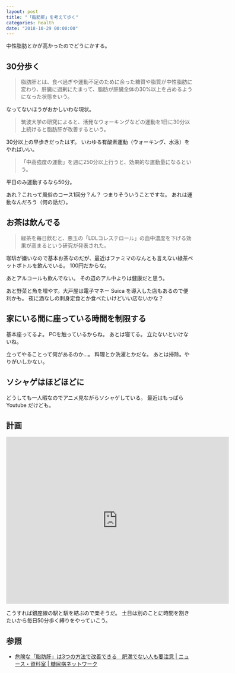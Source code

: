 ```yaml
---
layout: post
title: "「脂肪肝」を考えて歩く"
categories: health
date: "2018-10-29 00:00:00"
---
```


中性脂肪とかが高かったのでどうにかする。

## 30分歩く

> 脂肪肝とは、食べ過ぎや運動不足のために余った糖質や脂質が中性脂肪に変わり、肝臓に過剰にたまって、脂肪が肝臓全体の30%以上を占めるようになった状態をいう。

なってないほうがおかしいわな現状。

> 筑波大学の研究によると、活発なウォーキングなどの運動を1日に30分以上続けると脂肪肝が改善するという。

30分以上の早歩きだったはず。
いわゆる有酸素運動（ウォーキング、水泳）をやればいい。

> 「中高強度の運動」を週に250分以上行うと、効果的な運動量になるという。

平日のみ運動するなら50分。


あれ？これって風俗のコース1回分？ん？
つまりそういうことですな。
あれは運動なんだろう（何の話だ）。

## お茶は飲んでる

> 緑茶を毎日飲むと、悪玉の「LDLコレステロール」の血中濃度を下げる効果が高まるという研究が発表された。

珈琲が嫌いなので基本お茶なのだが、最近はファミマのなんとも言えない緑茶ペットボトルを飲んでいる。
100円だからな。


あとアルコールも飲んでない。
その辺のアル中よりは健康だと思う。


あと野菜と魚を増やす。大戸屋は電子マネー Suica を導入した店もあるので便利かも。
夜に酒なしの刺身定食とか食べたいけどいい店ないかな？

## 家にいる間に座っている時間を制限する

基本座ってるよ。
PCを触っているからね。
あとは寝てる。
立たないといけないね。

立ってやることって何があるのか...。
料理とか洗濯とかだな。
あとは掃除。やりがいしかない。

## ソシャゲはほどほどに

どうしても一人暇なのでアニメ見ながらソシャゲしている。
最近はもっぱら Youtube だけども。

## 計画

<iframe src="https://www.google.com/maps/embed?pb=!1m34!1m12!1m3!1d25929.90538803404!2d139.71339322617098!3d35.6711370325721!2m3!1f0!2f0!3f0!3m2!1i1024!2i768!4f13.1!4m19!3e2!4m5!1s0x60188b92812ffac3%3A0x6d10049c4838b717!2z6JmO44OO6ZaA6aeF44CB44CSMTA1LTAwMDEg5p2x5Lqs6YO95riv5Yy66JmO44OO6ZaA77yR5LiB55uu!3m2!1d35.670201899999995!2d139.7497313!4m5!1s0x60188c792c0c1a19%3A0xff9a1a11c335f399!2z6LWk5Z2C6KaL6ZmE6aeF!3m2!1d35.677067!2d139.7373586!4m5!1s0x60188c9fee70f285%3A0x4054b8b23563631c!2z5p2x5Lqs6YO9IOa4r-WMuuWMl-mdkuWxse-8k-S4geebru-8luKIku-8ke-8kiDooajlj4LpgZPpp4U!3m2!1d35.6652511!2d139.7120921!5e0!3m2!1sja!2sjp!4v1540225679204" width="600" height="450" frameborder="0" style="border:0" allowfullscreen></iframe>

こうすれば銀座線の駅と駅を結ぶので楽そうだ。
土日は別のことに時間を割きたいから毎日50分歩く縛りをやっていこう。

## 参照

- [危険な「脂肪肝」は3つの方法で改善できる　肥満でない人も要注意 \| ニュース・資料室 \| 糖尿病ネットワーク](http://www.dm-net.co.jp/calendar/2017/026793.php)

